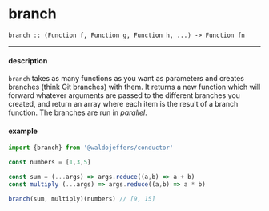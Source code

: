 # branch

`branch :: (Function f, Function g, Function h, ...) -> Function fn`

---

#### description
`branch` takes as many functions as you want as parameters and creates branches (think Git branches) with them. It returns a new function which will forward whatever arguments are passed to the different branches you created, and return an array where each item is the result of a branch function. The branches are run in *parallel*.

#### example
```js
import {branch} from '@waldojeffers/conductor'

const numbers = [1,3,5]

const sum = (...args) => args.reduce((a,b) => a + b)
const multiply (...args) => args.reduce((a,b) => a * b)

branch(sum, multiply)(numbers) // [9, 15]
```